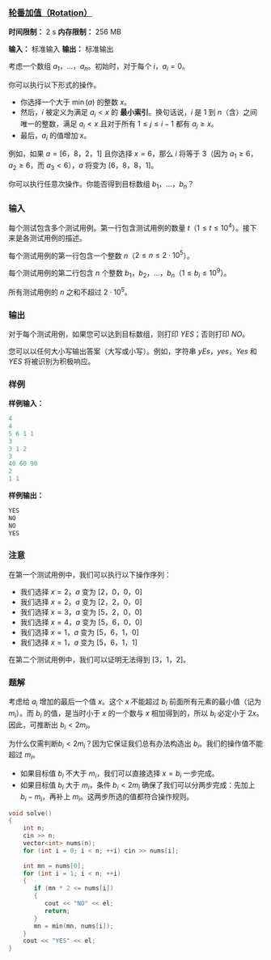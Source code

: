 ### [轮番加值（Rotation）](https://codeforces.com/contest/2128/problem/C)

**时间限制：** 2 s
**内存限制：** 256 MB

**输入：** 标准输入
**输出：** 标准输出



考虑一个数组 $a_1$，$\ldots$，$a_n$。初始时，对于每个 $i$，$a_i = 0$。

你可以执行以下形式的操作。

-   你选择一个大于 $\min(a)$ 的整数 $x$。
-   然后，$i$ 被定义为满足 $a_i < x$ 的 **最小索引**。换句话说，$i$ 是 $1$ 到 $n$（含）之间唯一的整数，满足 $a_i < x$ 且对于所有 $1 \leq j \leq i-1$ 都有 $a_j \geq x$。
-   最后，$a_i$ 的值增加 $x$。

例如，如果 $a = [6$，$8$，$2$，$1]$ 且你选择 $x = 6$，那么 $i$ 将等于 $3$（因为 $a_1 \geq 6$，$a_2 \geq 6$，而 $a_3 < 6$），$a$ 将变为 $[6$，$8$，$8$，$1]$。

你可以执行任意次操作。你能否得到目标数组 $b_1$，$\ldots$，$b_n$？







### 输入

每个测试包含多个测试用例。第一行包含测试用例的数量 $t$（$1 \le t \le 10^4$）。接下来是各测试用例的描述。

每个测试用例的第一行包含一个整数 $n$（$2 \leq n \leq 2 \cdot 10^5$）。

每个测试用例的第二行包含 $n$ 个整数 $b_1$，$b_2$，$\ldots$，$b_n$（$1 \le b_i \le 10^9$）。

所有测试用例的 $n$ 之和不超过 $2 \cdot 10^5$。





### 输出

对于每个测试用例，如果您可以达到目标数组，则打印 $YES$；否则打印 $NO$。

您可以以任何大小写输出答案（大写或小写）。例如，字符串  $yEs$，$yes$，$Yes$ 和 $YES$  将被识别为积极响应。





### 样例

**样例输入：**

```cpp
4
4
5 6 1 1
3
3 1 2
3
40 60 90
2
1 1
```



**样例输出：**

```cpp
YES
NO
NO
YES
```





### 注意

在第一个测试用例中，我们可以执行以下操作序列：

-   我们选择 $x=2$，$a$ 变为 $[2$，$0$，$0$，$0]$
-   我们选择 $x=2$，$a$ 变为 $[2$，$2$，$0$，$0]$
-   我们选择 $x=3$，$a$ 变为 $[5$，$2$，$0$，$0]$
-   我们选择 $x=4$，$a$ 变为 $[5$，$6$，$0$，$0]$
-   我们选择 $x=1$，$a$ 变为 $[5$，$6$，$1$，$0]$
-   我们选择 $x=1$，$a$ 变为 $[5$，$6$，$1$，$1]$

在第二个测试用例中，我们可以证明无法得到 $[3$，$1$，$2]$。





### 题解

考虑给 $a_i$ 增加的最后一个值 $x$。这个 $x$ 不能超过 $b_i$ 前面所有元素的最小值（记为 $m_i$）。而 $b_i$ 的值，是当时小于 $x$ 的一个数与 $x$ 相加得到的，所以 $b_i$ 必定小于 $2x$。因此，可推断出 $b_i < 2m_i$。

为什么仅需判断$b_i < 2m_i$？因为它保证我们总有办法构造出 $b_i$。我们的操作值不能超过 $m_i$。
-   如果目标值 $b_i$ 不大于 $m_i$，我们可以直接选择 $x = b_i$ 一步完成。
-   如果目标值 $b_i$ 大于 $m_i$，条件 $b_i < 2m_i$ 确保了我们可以分两步完成：先加上 $b_i - m_i$，再补上 $m_i$。这两步所选的值都符合操作规则。



```cpp
void solve()  
{  
    int n;  
    cin >> n;  
    vector<int> nums(n);  
    for (int i = 0; i < n; ++i) cin >> nums[i];  
  
    int mn = nums[0];  
    for (int i = 1; i < n; ++i)  
    {  
       if (mn * 2 <= nums[i])  
       {  
          cout << "NO" << el;  
          return;  
       }  
       mn = min(mn, nums[i]);  
    }  
    cout << "YES" << el;  
}
```